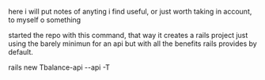 here i will put notes of anyting i find useful, or just worth taking in account, to myself o something

started the repo with this command, that way it creates a rails project just using the barely minimun for an api
but with all the benefits rails provides by default.

 rails new Tbalance-api --api -T